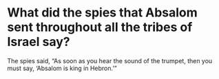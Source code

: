 # What did the spies that Absalom sent throughout all the tribes of Israel say?

The spies said, “As soon as you hear the sound of the trumpet, then you must say, ‘Absalom is king in Hebron.’”
